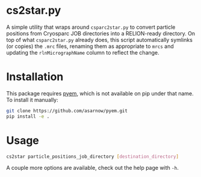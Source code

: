 # cs2star.py

A simple utility that wraps around `csparc2star.py` to convert particle positions from Cryosparc JOB directories into a RELION-ready directory. On top of what `csparc2star.py` already does, this script automatically symlinks (or copies) the `.mrc` files, renaming them as appropriate to `mrcs` and updating the `rlnMicrographName` column to reflect the change.

# Installation

This package requires [pyem](https://github.com/asarnow/pyem), which is not available on pip under that name. To install it manually:

```bash
git clone https://github.com/asarnow/pyem.git
pip install -e .
```

# Usage

```bash
cs2star particle_positions_job_directory [destination_directory]
```

A couple more options are available, check out the help page with `-h`.
